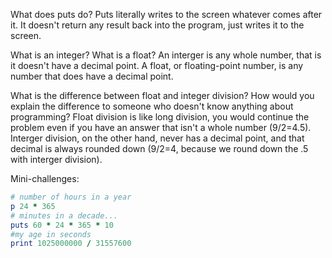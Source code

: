 What does puts do?
Puts literally writes to the screen whatever comes after it. It doesn't return any result back into the program, just writes it to the screen.

What is an integer? What is a float?
An interger is any whole number, that is it doesn't have a decimal point. A float, or floating-point number, is any number that does have a decimal point.

What is the difference between float and integer division? How would you explain the difference to someone who doesn't know anything about programming?
Float division is like long division, you would continue the problem even if you have an answer that isn't a whole number (9/2=4.5). Interger division, on the other hand, never has a decimal point, and that decimal is always rounded down (9/2=4, because we round down the .5 with interger division).

Mini-challenges:

```ruby
# number of hours in a year
p 24 * 365
# minutes in a decade...
puts 60 * 24 * 365 * 10
#my age in seconds
print 1025000000 / 31557600
```

